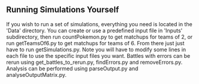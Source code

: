 ## Running Simulations Yourself
If you wish to run a set of simulations, everything you need is located in the 'Data' directory. You can create or use a predefined input file in 'Inputs' subdirectory, then run countPokemon.py to get matchups for teams of 2, or run getTeamsOf6.py to get matchups for teams of 6. From there just just have to run getSimulations.py. Note you will have to modify some lines in each file to use the specific input files you want. Battles with errors can be rerun using get_battles_to_rerun.py, findErrors.py and removeErrors.py. Analysis can be performed using parseOutput.py and analyseOutputMatrix.py.